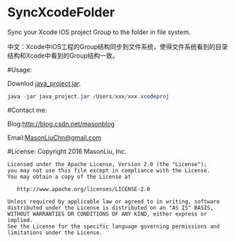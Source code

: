 # SyncXcodeFolder

Sync your Xcode iOS project Group to the folder in file system.

中文：Xcode中iOS工程的Group结构同步到文件系统，使得文件系统看到的目录结构和Xcode中看到的Group结构一致。

#Usage: 

Downlod [java_project.jar](https://github.com/MasonLiuChn/SyncXcodeFolder/raw/master/java_project/build/libs/java_project.jar).

```java
java -jar java_project.jar /Users/xxx/xxx.xcodeproj
```

#Contact me:

Blog:http://blog.csdn.net/masonblog

Email:MasonLiuChn@gmail.com

#License:
    Copyright 2016 MasonLiu, Inc.

    Licensed under the Apache License, Version 2.0 (the "License");
    you may not use this file except in compliance with the License.
    You may obtain a copy of the License at

       http://www.apache.org/licenses/LICENSE-2.0

    Unless required by applicable law or agreed to in writing, software
    distributed under the License is distributed on an "AS IS" BASIS,
    WITHOUT WARRANTIES OR CONDITIONS OF ANY KIND, either express or implied.
    See the License for the specific language governing permissions and
    limitations under the License.


